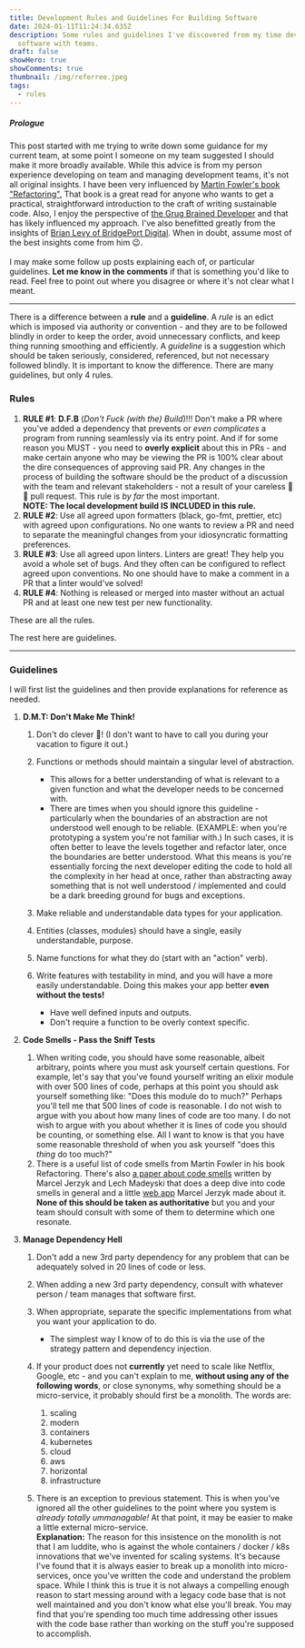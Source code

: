 ```yaml
---
title: Development Rules and Guidelines For Building Software
date: 2024-01-11T11:24:34.635Z
description: Some rules and guidelines I've discovered from my time developing
  software with teams.
draft: false
showHero: true
showComments: true
thumbnail: /img/referree.jpeg
tags:
  - rules
---
```

##### Prologue

This post started with me trying to write down some guidance for my current team, at some point I someone on my team suggested I should make it more broadly available. While this advice is from my person experience developing on team and managing development teams, it's not all original insights. I have been very influenced by [Martin Fowler's book "Refactoring".](https://martinfowler.com/books/refactoring.html) That book is a great read for anyone who wants to get a practical, straightforward introduction to the craft of writing sustainable code. Also, I enjoy the perspective of [the Grug Brained Developer](https://grugbrain.dev/) and that has likely influenced my approach. I've also benefitted greatly from the insights of [Brian Levy of BridgePort Digital](https://www.bridgeportdigital.com/meet-the-team). When in doubt, assume most of the best insights come from him 😉.\
\
I may make some follow up posts explaining each of, or particular guidelines. **Let me know in the comments** if that is something you'd like to read. Feel free to point out where you disagree or where it's not clear what I meant.

- - -

There is a difference between a **rule** and a **guideline**. A *rule* is an edict which is imposed via authority or convention - and they are to be followed blindly in order to keep the order, avoid unnecessary conflicts, and keep thing running smoothing and efficiently. A *guideline* is a suggestion which should be taken seriously, considered, referenced, but not necessary followed blindly. It is important to know the difference. There are many guidelines, but only 4 rules.

### Rules

1. **RULE #1**: **D.F.B** (*Don't Fuck (with the) Build*)!!! Don't make a PR where you've added a dependency that prevents or *even complicates* a program from running seamlessly via its entry point. And if for some reason you MUST - you need to **overly explicit** about this in PRs - and make certain anyone who may be viewing the PR is 100% clear about the dire consequences of approving said PR. Any changes in the process of building the software should be the product of a discussion with the team and relevant stakeholders - not a result of your careless 🐂 💩 pull request. This rule is *by far* the most important.\
   **NOTE: The local development build IS INCLUDED in this rule.**
2. **RULE #2**: Use all agreed upon formatters (black, go-fmt, prettier, etc) with agreed upon configurations. No one wants to review a PR and need to separate the meaningful changes from your idiosyncratic formatting preferences.
3. **RULE #3**: Use all agreed upon linters. Linters are great! They help you avoid a whole set of bugs. And they often can be configured to reflect agreed upon conventions. No one should have to make a comment in a PR that a linter would've solved!
4. **RULE #4**: Nothing is released or merged into master without an actual PR and at least one new test per new functionality.

These are all the rules.

The rest here are guidelines.

- - -

### Guidelines

I will first list the guidelines and then provide explanations for reference as needed.

1. **D.M.T: Don't Make Me Think!**

   1. Don't do clever 💩! (I don't want to have to call you during your vacation to figure it out.)
   2. Functions or methods should maintain a singular level of abstraction.

      * This allows for a better understanding of what is relevant to a given function and what the developer needs to be concerned with.
      * There are times when you should ignore this guideline - particularly when the boundaries of an abstraction are not understood well enough to be reliable. (EXAMPLE: when you're prototyping a system you're not familiar with.) In such cases, it is often better to leave the levels together and refactor later, once the boundaries are better understood. What this means is you're essentially forcing the next developer editing the code to hold all the complexity in her head at once, rather than abstracting away something that is not well understood / implemented and could be a dark breeding ground for bugs and exceptions.
   3. Make reliable and understandable data types for your application.
   4. Entities (classes, modules) should have a single, easily understandable, purpose.
   5. Name functions for what they do (start with an "action" verb).
   6. Write features with testability in mind, and you will have a more easily understandable. Doing this makes your app better **even without the tests!**

      * Have well defined inputs and outputs.
      * Don't require a function to be overly context specific.
2. **Code Smells - Pass the Sniff Tests**

   1. When writing code, you should have some reasonable, albeit arbitrary, points where you must ask yourself certain questions. For example, let's say that you've found yourself writing an elixir module with over 500 lines of code, perhaps at this point you should ask yourself something like: "Does this module do to much?" Perhaps you'll tell me that 500 lines of code is reasonable. I do not wish to argue with you about how many lines of code are too many. I do not wish to argue with you about whether it is lines of code you should be counting, or something else. All I want to know is that you have some reasonable threshold of when you ask yourself "does this *thing* do too much?"
   2. There is a useful list of code smells from Martin Fowler in his book Refactoring. There's also [a paper about code smells](https://github.com/Luzkan/smells/blob/main/docs/paper.pdf) written by Marcel Jerzyk and Lech Madeyski that does a deep dive into code smells in general and a little [web app](https://luzkan.github.io/smells/) Marcel Jerzyk made about it. **None of this should be taken as authoritative** but you and your team should consult with some of them to determine which one resonate.
3. **Manage Dependency Hell**

   1. Don't add a new 3rd party dependency for any problem that can be adequately solved in 20 lines of code or less.
   2. When adding a new 3rd party dependency, consult with whatever person / team manages that software first.
   3. When appropriate, separate the specific implementations from what you want your application to do.

      * The simplest way I know of to do this is via the use of the strategy pattern and dependency injection.
   4. If your product does not **currently** yet need to scale like Netflix, Google, etc - and you can't explain to me, **without using any of the following words**, or close synonyms, why something should be a micro-service, it probably should first be a monolith. The words are: 

      1. scaling 
      2. modern
      3. containers
      4. kubernetes
      5. cloud
      6. aws
      7. horizontal
      8. infrastructure
   5. There is an exception to previous statement. This is when you've ignored all the other guidelines to the point where you system is *already totally ummanagable!* At that point, it may be easier to make a little external micro-service.\
      **Explanation:** The reason for this insistence on the monolith is not that I am luddite, who is against the whole containers / docker / k8s innovations that we've invented for scaling systems. It's because I've found that it is always easier to break up a monolith into micro-services, once you've written the  code and understand the problem space. While I think this is true it is not always a compelling enough reason to start messing around with a legacy code base that is not well maintained and you don't know what else you'll break. You may find that you're spending too much time addressing other issues with the code base rather than working on the stuff you're supposed to accomplish.